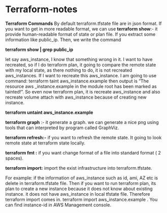 # Terraform-notes
**Terraform Commands**
By default terraform.tfstate file are in json format. If you want to get in more readable  format, we can use 
**terraform show**:- it provide human-readable format of state or plan file. If you extract some information like public_ip. Then, we write the command 

**terraform show | grep public_ip**

let say aws_instance, I know that something wrong in it. I want to have recreated, so if I do terraform plan, it going to compare the remote state with my local state, as there nothing to do, it is not recreated aws_instances. If I want to recreate this aws_instance. I am going to
use command: terraform taint aws_instance.example then output is “The resource aws
_instance.example in the module root has been marked as tainted!”. So even now terraform plan, it is recreate aws_instance and also recreate volume attach with aws_instance because of creating new instance.

**terraform untaint aws_instance.example**

**terraform graph** :- it generate a graph.	
we can generate a nice png using tools that can interpreted by program called GraphViz.

**terraform refresh:-** if you want to refresh the remote state. It going to look remote state at terraform state locally.

**terraform fmt <filename>:** if you want change format of a file into standard format ( 2 spaces).

**terraform import:** import the exist infrastructure into terraform.tfstate.

For example: if the information of aws_instance such as id, ami, AZ etc is delete in  terraform.tfstate file. Then if you want to run  terraform plan, its plan to create a new instance because it does not know about existing instance. it does not have aws_instance in local tfstate file. Therefore terraform import comes in.
terraform import aws_instance.example <instance-id> . You can find instance-id in AWS Management console.
